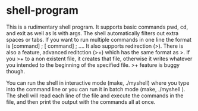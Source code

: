 # shell-program
This is a rudimentary shell program. It supports basic commands pwd, cd, and exit as well as ls with args. The shell automatically filters out extra spaces or tabs.
If you want to run multiple commands in one line the format is [command] ; [ command] ; .... 
It also supports redirection (>). There is also a feature, advanced reditction (>+) which has the same format as >. If you >+ to a non existent file, it creates that file, 
otherwise it writes whatever you intended to the beginning of the specified file. >+ feature is buggy though. 

You can run the shell in interactive mode (make, ./myshell) where you type into the command line or you can run it in batch mode (make, ./myshell <file>). The shell will read 
each line of the file and execute the commands in the file, and then print the output with the commands all at once. 
